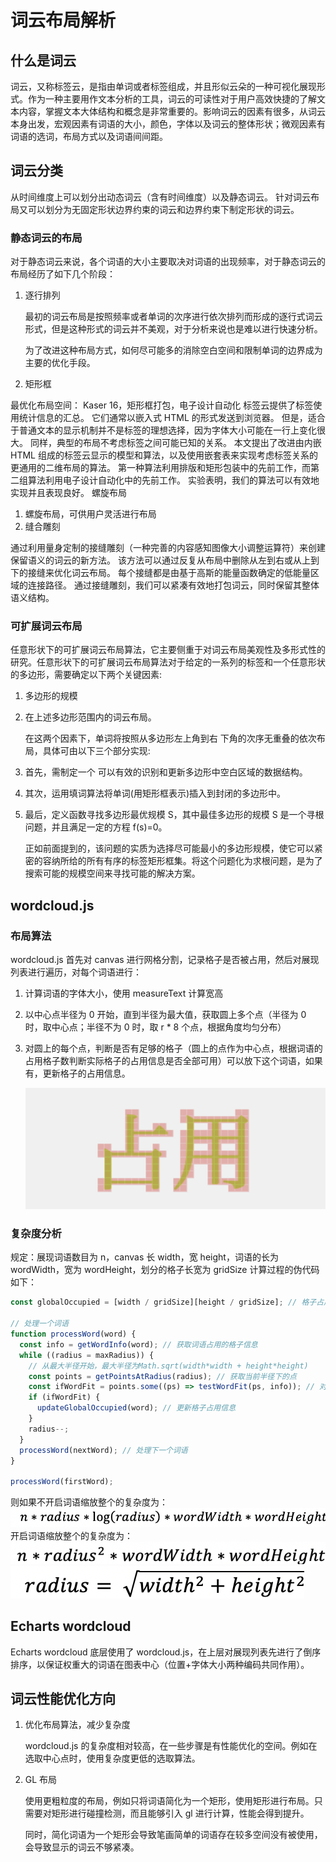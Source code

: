 # 词云布局解析

## 什么是词云

词云，又称标签云，是指由单词或者标签组成，并且形似云朵的一种可视化展现形式。作为一种主要用作文本分析的工具，词云的可读性对于用户高效快捷的了解文本内容，掌握文本大体结构和概念是非常重要的。影响词云的因素有很多，从词云本身出发，宏观因素有词语的大小，颜色，字体以及词云的整体形状；微观因素有词语的选词，布局方式以及词语间间距。

## 词云分类

从时间维度上可以划分出动态词云（含有时间维度）以及静态词云。 针对词云布局又可以划分为无固定形状边界约束的词云和边界约束下制定形状的词云。

### 静态词云的布局

对于静态词云来说，各个词语的大小主要取决对词语的出现频率，对于静态词云的布局经历了如下几个阶段：

1. 逐行排列

   最初的词云布局是按照频率或者单词的次序进行依次排列而形成的逐行式词云形式，但是这种形式的词云并不美观，对于分析来说也是难以进行快速分析。

   为了改进这种布局方式，如何尽可能多的消除空白空间和限制单词的边界成为主要的优化手段。

2. 矩形框

最优化布局空间： Kaser 16，矩形框打包，电子设计自动化 标签云提供了标签使用统计信息的汇总。 它们通常以嵌入式 HTML 的形式发送到浏览器。 但是，适合于普通文本的显示机制并不是标签的理想选择，因为字体大小可能在一行上变化很大。 同样，典型的布局不考虑标签之间可能已知的关系。 本文提出了改进由内嵌 HTML 组成的标签云显示的模型和算法，以及使用嵌套表来实现考虑标签关系的更通用的二维布局的算法。 第一种算法利用排版和矩形包装中的先前工作，而第二组算法利用电子设计自动化中的先前工作。 实验表明，我们的算法可以有效地实现并且表现良好。 螺旋布局

1. 螺旋布局，可供用户灵活进行布局
2. 缝合雕刻

通过利用量身定制的接缝雕刻（一种完善的内容感知图像大小调整运算符）来创建保留语义的词云的新方法。 该方法可以通过反复从布局中删除从左到右或从上到下的接缝来优化词云布局。 每个接缝都是由基于高斯的能量函数确定的低能量区域的连接路径。 通过接缝雕刻，我们可以紧凑有效地打包词云，同时保留其整体语义结构。

### 可扩展词云布局

任意形状下的可扩展词云布局算法，它主要侧重于对词云布局美观性及多形式性的研究。任意形状下的可扩展词云布局算法对于给定的一系列的标签和一个任意形状的多边形，需要确定以下两个关键因素:

1. 多边形的规模
2. 在上述多边形范围内的词云布局。

   在这两个因素下，单词将按照从多边形左上角到右 下角的次序无重叠的依次布局，具体可由以下三个部分实现:

3. 首先，需制定一个 可以有效的识别和更新多边形中空白区域的数据结构。
4. 其次，运用填词算法将单词\(用矩形框表示\)插入到封闭的多边形中。
5. 最后，定义函数寻找多边形最优规模 S，其中最佳多边形的规模 S 是一个寻根问题，并且满足一定的方程 f\(s\)=0。

   正如前面提到的，该问题的实质为选择尽可能最小的多边形规模，使它可以紧密的容纳所给的所有有序的标签矩形框集。将这个问题化为求根问题，是为了搜索可能的规模空间来寻找可能的解决方案。

## wordcloud.js

### 布局算法

wordcloud.js 首先对 canvas 进行网格分割，记录格子是否被占用，然后对展现列表进行遍历，对每个词语进行：

1. 计算词语的字体大小，使用 measureText 计算宽高
2. 以中心点半径为 0 开始，直到半径为最大值，获取圆上多个点（半径为 0 时，取中心点；半径不为 0 时，取 r \* 8 个点，根据角度均匀分布）
3. 对圆上的每个点，判断是否有足够的格子（圆上的点作为中心点，根据词语的占用格子数判断实际格子的占用信息是否全部可用）可以放下这个词语，如果有，更新格子的占用信息。

   ![](../.gitbook/assets/wc1.png)

### 复杂度分析

规定：展现词语数目为 n，canvas 长 width，宽 height，词语的长为 wordWidth，宽为 wordHeight，划分的格子长宽为 gridSize 计算过程的伪代码如下：

```javascript
const globalOccupied = [width / gridSize][height / gridSize]; // 格子占用信息

// 处理一个词语
function processWord(word) {
  const info = getWordInfo(word); // 获取词语占用的格子信息
  while ((radius = maxRadius)) {
    // 从最大半径开始，最大半径为Math.sqrt(width*width + height*height)
    const points = getPointsAtRadius(radius); // 获取当前半径下的点
    const ifWordFit = points.some((ps) => testWordFit(ps, info)); // 对每一组点进行判断，是否能放下当前词语
    if (ifWordFit) {
      updateGlobalOccupied(word); // 更新格子占用信息
    }
    radius--;
  }
  processWord(nextWord); // 处理下一个词语
}

processWord(firstWord);
```

则如果不开启词语缩放整个的复杂度为： ![](../.gitbook/assets/wc2.png) 开启词语缩放整个的复杂度为： ![](../.gitbook/assets/wc3.png) ![](../.gitbook/assets/wc4.png)

## Echarts wordcloud

Echarts wordcloud 底层使用了 wordcloud.js，在上层对展现列表先进行了倒序排序，以保证权重大的词语在图表中心（位置+字体大小两种编码共同作用）。

## 词云性能优化方向

1. 优化布局算法，减少复杂度

   wordcloud.js 的复杂度相对较高，在一些步骤是有性能优化的空间。例如在选取中心点时，使用复杂度更低的选取算法。

2. GL 布局

   使用更粗粒度的布局，例如只将词语简化为一个矩形，使用矩形进行布局。只需要对矩形进行碰撞检测，而且能够引入 gl 进行计算，性能会得到提升。

   同时，简化词语为一个矩形会导致笔画简单的词语存在较多空间没有被使用，会导致显示的词云不够紧凑。

